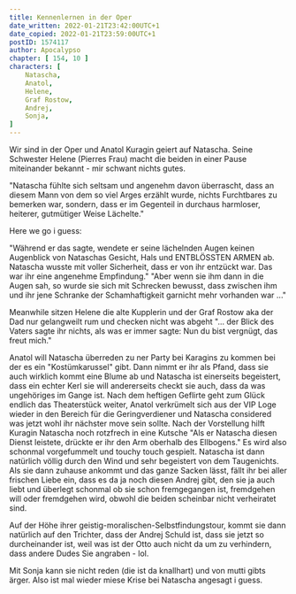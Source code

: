 ```yaml
---
title: Kennenlernen in der Oper
date_written: 2022-01-21T23:42:00UTC+1
date_copied: 2022-01-21T23:59:00UTC+1
postID: 1574117
author: Apocalypso
chapter: [ 154, 10 ]
characters: [ 
    Natascha, 
    Anatol,
    Helene,
    Graf Rostow,
    Andrej,
    Sonja,
]
---
```

Wir sind in der Oper und Anatol Kuragin geiert auf Natascha. Seine Schwester Helene (Pierres Frau) macht die beiden in einer Pause miteinander bekannt - mir schwant nichts gutes.

"Natascha fühlte sich seltsam und angenehm davon überrascht, dass an diesem Mann von dem so viel Arges erzählt wurde, nichts Furchtbares zu bemerken war, sondern, dass er im Gegenteil in durchaus harmloser, heiterer, gutmütiger Weise Lächelte."

Here we go i guess:

"Während er das sagte, wendete er seine lächelnden Augen keinen Augenblick von Nataschas Gesicht, Hals und ENTBLÖSSTEN ARMEN ab. Natascha wusste mit voller Sicherheit, dass er von ihr entzückt war. Das war ihr eine angenehme Empfindung." "Aber wenn sie ihm dann in die Augen sah, so wurde sie sich mit Schrecken bewusst, dass zwischen ihm und ihr jene Schranke der Schamhaftigkeit garnicht mehr vorhanden war ..." 

Meanwhile sitzen Helene die alte Kupplerin und der Graf Rostow aka der Dad nur gelangweilt rum und checken nicht was abgeht "... der Blick des Vaters sagte ihr nichts, als was er immer sagte: Nun du bist vergnügt, das freut mich."

Anatol will Natascha überreden zu ner Party bei Karagins zu kommen bei der es ein "Kostümkarussel" gibt. Dann nimmt er ihr als Pfand, dass sie auch wirklich kommt eine Blume ab und Natascha ist einerseits begeistert, dass ein echter Kerl sie will andererseits checkt sie auch, dass da was ungehöriges im Gange ist. Nach dem heftigen Geflirte geht zum Glück endlich das Theaterstück weiter, Anatol verkrümelt sich aus der VIP Loge wieder in den Bereich für die Geringverdiener und Natascha considered was jetzt wohl ihr nächster move sein sollte. Nach der Vorstellung hilft Kuragin Natascha noch rotzfrech in eine Kutsche "Als er Natascha diesen Dienst leistete, drückte er ihr den Arm oberhalb des Ellbogens." Es wird also schonmal vorgefummelt und touchy touch gespielt. Natascha ist dann natürlich völlig durch den Wind und sehr begeistert von dem Taugenichts. Als sie dann zuhause ankommt und das ganze Sacken lässt, fällt ihr bei aller frischen Liebe ein, dass es da ja noch diesen Andrej gibt, den sie ja auch liebt und überlegt schonmal ob sie schon fremgegangen ist, fremdgehen will oder fremdgehen wird, obwohl die beiden scheinbar nicht verheiratet sind.

Auf der Höhe ihrer geistig-moralischen-Selbstfindungstour, kommt sie dann natürlich auf den Trichter, dass der Andrej Schuld ist, dass sie jetzt so durcheinander ist, weil was ist der Otto auch nicht da um zu verhindern, dass andere Dudes Sie angraben - lol.

Mit Sonja kann sie nicht reden (die ist da knallhart) und von mutti gibts ärger. Also ist mal wieder miese Krise bei Natascha angesagt i guess. 